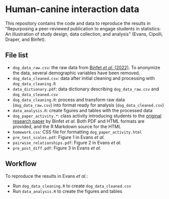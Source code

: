 # Human-canine interaction data

This repository contains the code and data to reproduce the results in "Repurposing a peer-reviewed publication to engage students in statistics: An illustration of study design, data collection, and analysis" (Evans, Cipolli, Draper, and Binfet). 

## File list

* `dog_data_raw.csv`: the raw data from [Binfet *et al.* (2022)](https://www.tandfonline.com/doi/abs/10.1080/08927936.2021.1944558). To anonymize the data, several demographic variables have been removed.
* `dog_data_cleaned.csv`: data after initial cleaning and processing with `dog_data_cleaning.R`
* `data_dictionary.pdf`: data dictionary describing `dog_data_raw.csv` and `dog_data_cleaned.csv`
* `dog_data_cleaning.R`: process and transform raw data (`dog_data_raw.csv`) into format ready for analysis (`dog_data_cleaned.csv`)
* `data_analysis.R`: create figures and tables with the processed data
* `dog_paper_activity.*`: class activity introducing students to the [original research paper](https://www.tandfonline.com/doi/abs/10.1080/08927936.2021.1944558) by Binfet *et al.* Both PDF and HTML formats are provided, and the R Markdown source for the HTML
* `homework.css`: CSS file for formatting `dog_paper_activity.html`
* `pre_test_scales.pdf`: Figure 1 in Evans *et al.*
* `pairwise_relationships.pdf`: Figure 2 in Evans *et al.*
* `pre_post_diff.pdf`: Figure 3 in Evans *et al.*

## Workflow

To reproduce the results in Evans *et al.*: 

* Run `dog_data_cleaning.R` to create `dog_data_cleaned.csv`
* Run `data_analysis.R` to create the figures and tables